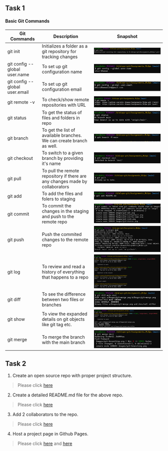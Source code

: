 ## **Task 1**
#### **Basic Git Commands**  

**Git Commands** | **Description** | **Snapshot**
--- | --- | --- 
git init | Initializes a folder as a git repository for tracking changes | ![](Images/git-init.png) |
git config --global user.name | To set up git configuration name | ![](Images/git-config-name.png) |
git config --global user.email | To set up git configuration email | ![](Images/git-config-mail.png) |
git remote -v | To check/show remote repositories with URL | ![](Images/git-remote.png) |
git status | To get the status of files and folders in repo | ![](Images/git-status.png) |
git branch | To get the list of available branches. We can create branch as well. | ![](Images/git-branch.png) |
git checkout | To switch to a given branch by providing it's name | ![](Images/git-branching.png) |
git pull | To pull the remote repository if there are any changes made by collaborators | ![](Images/git-pull.png) |
git add | To add the files and folers to staging | ![](Images/git-add.png) |
git commit | To commit the changes in the staging and push to the remote repo | ![](Images/git-commit.png) |
git push | Push the commited changes to the remote repo | ![](Images/git-push.png) |
git log | To review and read a history of everything that happens to a repo | ![](Images/git-log.png) |
git diff | To see the difference between two files or branches | ![](Images/git-diff.png) |
git show | To view the expanded details on git objects like git tag etc. | ![](Images/git-show.png) |
git merge | To merge the branch with the main branch | ![](Images/git-merge.png)

## **Task 2**

1. Create an open source repo with proper project structure.
  > Please click [here](https://github.com/shiv-dhawan/Assignments_MLOps)

2. Create a detailed README.md file for the above repo.
  > Please click [here](https://github.com/shiv-dhawan/Assignments_MLOps/blob/main/README.md)

3. Add 2 collaborators to the repo.
  > Please click [here](Images/collaborators.png)

4. Host a project page in Github Pages.
  > Please click [here](Images/github-pages-1.png) and [here](Images/github-pages-2.png)
  
